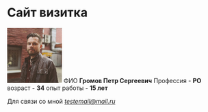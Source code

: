 # Сайт визитка
![image](image.png)
ФИО **Громов Петр Сергеевич**
Профессия - **PO**
возраст - **34**
опыт работы - **15 лет**

Для связи со мной *testemail@mail.ru*